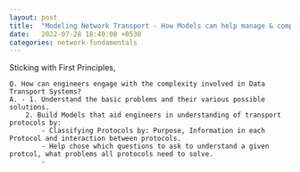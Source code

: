 ```yaml
---
layout: post
title:  "Modeling Network Transport - How Models can help manage & comprehend Network Complexity"
date:   2022-07-28 18:40:00 +0530
categories: network-fundamentals
---
```


Sticking with First Principles,

    Q. How can engineers engage with the complexity involved in Data Transport Systems?
    A. - 1. Understand the basic problems and their various possible solutions.
        2. Build Models that aid engineers in understanding of transport protocols by:
            - Classifying Protocols by: Purpose, Information in each Protocol and interaction between protocols.
            - Help chose which questions to ask to understand a given protcol, what problems all protocols need to solve.
            - 